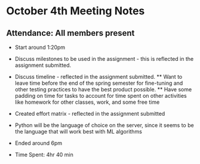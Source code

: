 # October 4th Meeting Notes
## Attendance: All members present

* Start around 1:20pm

* Discuss milestones to be used in the assignment - this is reflected in the assignment submitted.
* Discuss timeline - reflected in the assignment submitted.
** Want to leave time before the end of the spring semester for fine-tuning and other testing practices to have the best product possible. 
** Have some padding on time for tasks to account for time spent on other activities like homework for other classes, work, and some free time
* Created effort matrix - reflected in the assignment submitted
* Python will be the language of choice on the server, since it seems to be the language that will work best with ML algorithms

* Ended around 6pm

* Time Spent: 4hr 40 min
